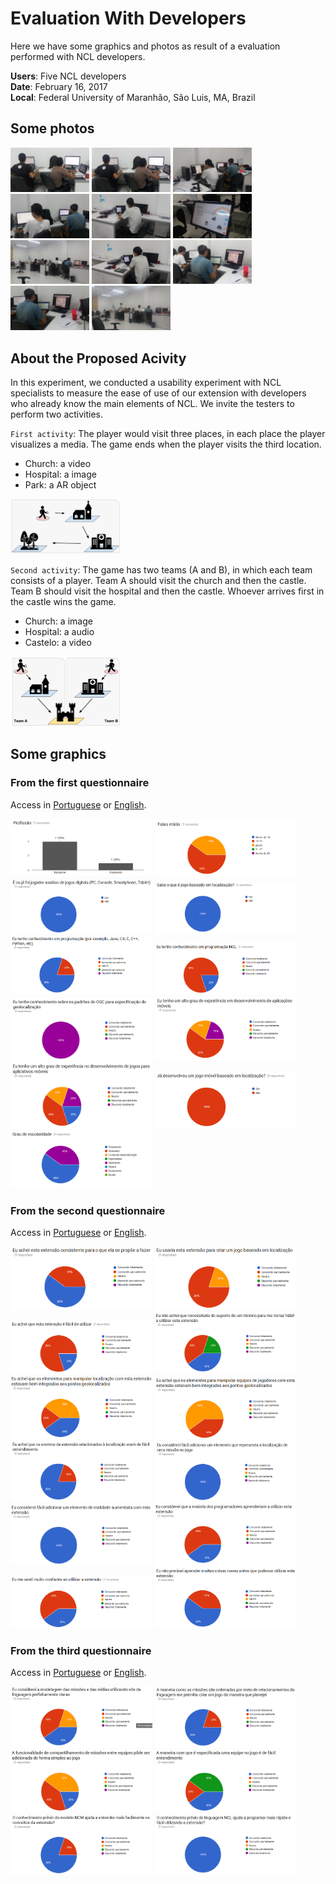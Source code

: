 # Evaluation With Developers

Here we have some graphics and photos as result of a evaluation performed with NCL developers.

**Users**: Five NCL developers <br />
**Date**: February 16, 2017 <br />
**Local**: Federal University of Maranhão, São Luis, MA, Brazil <br />

## Some photos

<img src="../docs/20170216_182543.jpg" width="25%"> <img src="../docs/20170216_182546.jpg" width="25%"> <img src="../docs/20170216_182550.jpg" width="25%">
<img src="../docs/20170216_182634.jpg" width="25%"> <img src="../docs/20170216_182653.jpg" width="25%"> <img src="../docs/20170216_183923.jpg" width="25%">
<img src="../docs/20170216_185317.jpg" width="25%"> <img src="../docs/20170216_185342.jpg" width="25%"> <img src="../docs/20170216_185831.jpg" width="25%">
<img src="../docs/20170216_185853.jpg" width="25%"> <img src="../docs/20170216_192004.jpg" width="25%">

## About the Proposed Acivity

In this experiment, we conducted a usability experiment with NCL specialists to measure the ease of use of our extension with developers who already know the main elements of NCL. We invite the testers to perform two activities.

`First activity`: The player would visit three places, in each place the player visualizes a media. The game ends when the player visits the third location.

- Church: a video
- Hospital: a image
- Park: a AR object

<img src="../docs/evaluation-activity-1.png" width="35%">

`Second activity`: The game has two teams (A and B), in which each team consists of a player. Team A should visit the church and then the castle. Team B should visit the hospital and then the castle. Whoever arrives first in the castle wins the game.

- Church: a image
- Hospital: a audio
- Castelo: a video

<img src="../docs/evaluation-activity-2.png" width="35%">

## Some graphics

### From the first questionnaire

Access in [Portuguese](goo.gl/L5ADu8) or [English](goo.gl/dWxWw1).

<img src="../docs/q01p01.png" width="45%"> <img src="../docs/q01p02.png" width="45%">
<img src="../docs/q01p03.png" width="45%"> <img src="../docs/q01p04.png" width="45%">
<img src="../docs/q01p05.png" width="45%"> <img src="../docs/q01p06.png" width="45%">
<img src="../docs/q01p07.png" width="45%"> <img src="../docs/q01p08.png" width="45%">
<img src="../docs/q01p09.png" width="45%"> <img src="../docs/q01p10.png" width="45%">
<img src="../docs/q01p11.png" width="45%">

### From the second questionnaire

Access in [Portuguese](goo.gl/1111OX) or [English](goo.gl/LRdcn7).

<img src="../docs/q02p01.png" width="45%"> <img src="../docs/q02p02.png" width="45%">
<img src="../docs/q02p03.png" width="45%"> <img src="../docs/q02p04.png" width="45%">
<img src="../docs/q02p05.png" width="45%"> <img src="../docs/q02p06.png" width="45%">
<img src="../docs/q02p07.png" width="45%"> <img src="../docs/q02p08.png" width="45%">
<img src="../docs/q02p09.png" width="45%"> <img src="../docs/q02p10.png" width="45%">
<img src="../docs/q02p11.png" width="45%"> <img src="../docs/q02p12.png" width="45%">

### From the third questionnaire

Access in [Portuguese](goo.gl/XG8aYl) or [English](goo.gl/mBKKyQ).

<img src="../docs/q03p01.png" width="45%"> <img src="../docs/q03p02.png" width="45%">
<img src="../docs/q03p03.png" width="45%"> <img src="../docs/q03p04.png" width="45%">
<img src="../docs/q03p05.png" width="45%"> <img src="../docs/q03p06.png" width="45%">
